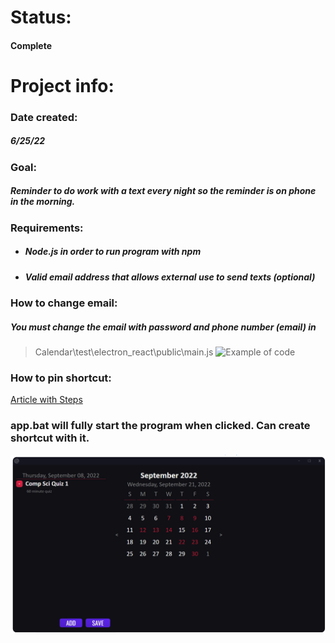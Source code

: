 # Status:
#### Complete
# Project info:
### Date created:
##### 6/25/22
### Goal:
##### Reminder to do work with a text every night so the reminder is on phone in the morning.
### Requirements:
- ##### Node.js in order to run program with npm
- ##### Valid email address that allows external use to send texts (optional)
### How to change email:
##### You must change the email with password and phone number (email) in
> Calendar\test\electron_react\public\main.js
![Example of code](https://github.com/coltonk1/Code/blob/main/Calendar/code-image.png)
### How to pin shortcut:
[Article with Steps](https://www.digitalcitizen.life/how-pin-any-folder-windows-7-taskbar/)
### app.bat will fully start the program when clicked. Can create shortcut with it.

![Example of project](https://github.com/coltonk1/Code/blob/main/Calendar/example-image.png)